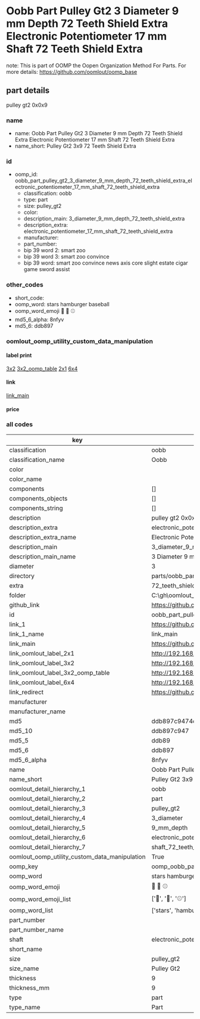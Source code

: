 # Oobb Part Pulley Gt2 3 Diameter 9 mm Depth 72 Teeth Shield Extra Electronic Potentiometer 17 mm Shaft 72 Teeth Shield Extra  

note: This is part of OOMP the Oopen Organization Method For Parts. For more details: https://github.com/oomlout/oomp_base

##  part details
  



pulley gt2 0x0x9



### name
* name: Oobb Part Pulley Gt2 3 Diameter 9 mm Depth 72 Teeth Shield Extra Electronic Potentiometer 17 mm Shaft 72 Teeth Shield Extra
* name_short: Pulley Gt2 3x9 72 Teeth Shield Extra
### id
* oomp_id: oobb_part_pulley_gt2_3_diameter_9_mm_depth_72_teeth_shield_extra_electronic_potentiometer_17_mm_shaft_72_teeth_shield_extra
  * classification: oobb
  * type: part
  * size: pulley_gt2
  * color: 
  * description_main: 3_diameter_9_mm_depth_72_teeth_shield_extra
  * description_extra: electronic_potentiometer_17_mm_shaft_72_teeth_shield_extra
  * manufacturer: 
  * part_number: 
  * bip 39 word 2: smart zoo
  * bip 39 word 3: smart zoo convince
  * bip 39 word: smart zoo convince news axis core slight estate cigar game sword assist

### other_codes
* short_code: 
* oomp_word: stars hamburger baseball
* oomp_word_emoji :stars: :hamburger: :baseball:
* md5_6_alpha: 8nfyv
* md5_6: ddb897






### oomlout_oomp_utility_custom_data_manipulation
#### label print
[3x2](http://192.168.1.245:1112/?label=oomp%208nfyv)
[3x2_oomp_table](http://192.168.1.108:1112/?label=oomp%208nfyv)
[2x1](http://192.168.1.242:1112/?label=oomp%208nfyv)
[6x4](http://192.168.1.55:1112/?label=oomp%208nfyv)    

#### link

[link_main](https://github.com/oomlout/oomlout_oobb_version_4_generated_parts/tree/main/navigation_oomp/oobb/part/pulley_gt2/3_diameter_9_mm_depth_72_teeth_shield_extra/electronic_potentiometer_17_mm_shaft_72_teeth_shield_extra/part)                              

#### price







### all codes 
| key | value |  
| --- | --- |  
| classification | oobb |  
| classification_name | Oobb |  
| color |  |  
| color_name |  |  
| components | [] |  
| components_objects | [] |  
| components_string | [] |  
| description | pulley gt2 0x0x9 |  
| description_extra | electronic_potentiometer_17_mm_shaft_72_teeth_shield_extra |  
| description_extra_name | Electronic Potentiometer 17 mm Shaft 72 Teeth Shield Extra |  
| description_main | 3_diameter_9_mm_depth_72_teeth_shield_extra |  
| description_main_name | 3 Diameter 9 mm Depth 72 Teeth Shield Extra |  
| diameter | 3 |  
| directory | parts/oobb_part_pulley_gt2_3_diameter_9_mm_depth_72_teeth_shield_extra_electronic_potentiometer_17_mm_shaft_72_teeth_shield_extra |  
| extra | 72_teeth_shield |  
| folder | C:\gh\oomlout_oobb_version_4_generated_parts\parts\oobb_part_pulley_gt2_3_diameter_9_mm_depth_72_teeth_shield_extra_electronic_potentiometer_17_mm_shaft_72_teeth_shield_extra |  
| github_link | https://github.com/oomlout/oomlout_oomp_part_src/tree/main/parts/oobb_part_pulley_gt2_3_diameter_9_mm_depth_72_teeth_shield_extra_electronic_potentiometer_17_mm_shaft_72_teeth_shield_extra |  
| id | oobb_part_pulley_gt2_3_diameter_9_mm_depth_72_teeth_shield_extra_electronic_potentiometer_17_mm_shaft_72_teeth_shield_extra |  
| link_1 | https://github.com/oomlout/oomlout_oobb_version_4_generated_parts/tree/main/navigation_oomp/oobb/part/pulley_gt2/3_diameter_9_mm_depth_72_teeth_shield_extra/electronic_potentiometer_17_mm_shaft_72_teeth_shield_extra/part |  
| link_1_name | link_main |  
| link_main | https://github.com/oomlout/oomlout_oobb_version_4_generated_parts/tree/main/navigation_oomp/oobb/part/pulley_gt2/3_diameter_9_mm_depth_72_teeth_shield_extra/electronic_potentiometer_17_mm_shaft_72_teeth_shield_extra/part |  
| link_oomlout_label_2x1 | http://192.168.1.242:1112/?label=oomp%208nfyv |  
| link_oomlout_label_3x2 | http://192.168.1.245:1112/?label=oomp%208nfyv |  
| link_oomlout_label_3x2_oomp_table | http://192.168.1.108:1112/?label=oomp%208nfyv |  
| link_oomlout_label_6x4 | http://192.168.1.55:1112/?label=oomp%208nfyv |  
| link_redirect | https://github.com/oomlout/oomlout_oobb_version_4_generated_parts/tree/main/parts/oobb_pulley_gt2_03_09_ex_72_teeth_shield_sh_electronic_potentiometer_17_mm |  
| manufacturer |  |  
| manufacturer_name |  |  
| md5 | ddb897c9474d7974c10879525f3ffe64 |  
| md5_10 | ddb897c947 |  
| md5_5 | ddb89 |  
| md5_6 | ddb897 |  
| md5_6_alpha | 8nfyv |  
| name | Oobb Part Pulley Gt2 3 Diameter 9 mm Depth 72 Teeth Shield Extra Electronic Potentiometer 17 mm Shaft 72 Teeth Shield Extra |  
| name_short | Pulley Gt2 3x9 72 Teeth Shield Extra |  
| oomlout_detail_hierarchy_1 | oobb |  
| oomlout_detail_hierarchy_2 | part |  
| oomlout_detail_hierarchy_3 | pulley_gt2 |  
| oomlout_detail_hierarchy_4 | 3_diameter |  
| oomlout_detail_hierarchy_5 | 9_mm_depth |  
| oomlout_detail_hierarchy_6 | electronic_potentiometer_17_mm |  
| oomlout_detail_hierarchy_7 | shaft_72_teeth_shield_extra |  
| oomlout_oomp_utility_custom_data_manipulation | True |  
| oomp_key | oomp_oobb_part_pulley_gt2_3_diameter_9_mm_depth_72_teeth_shield_extra_electronic_potentiometer_17_mm_shaft_72_teeth_shield_extra |  
| oomp_word | stars hamburger baseball |  
| oomp_word_emoji | :stars: :hamburger: :baseball: |  
| oomp_word_emoji_list | [':stars:', ':hamburger:', ':baseball:'] |  
| oomp_word_list | ['stars', 'hamburger', 'baseball'] |  
| part_number |  |  
| part_number_name |  |  
| shaft | electronic_potentiometer_17_mm |  
| short_name |  |  
| size | pulley_gt2 |  
| size_name | Pulley Gt2 |  
| thickness | 9 |  
| thickness_mm | 9 |  
| type | part |  
| type_name | Part |  

